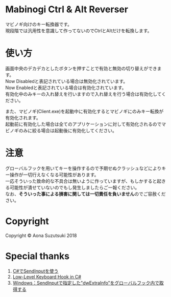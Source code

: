 # Mabinogi Ctrl & Alt Reverser
マビノギ向けのキー転換器です。  
現段階では汎用性を意識して作ってないのでCtrlとAltだけを転換します。  

# 使い方
画面中央のデカデカとしたボタンを押すことで有効と無効の切り替えができます。  
Now Disabledと表記されている場合は無効化されています。  
Now Enabledと表記されている場合は有効化されています。  
有効化中のみキーの入れ替えを行いますので入れ替えを行う場合は有効化してください。  

また、マビノギ(Client.exe)を起動中に有効化するとマビノギにのみキー転換が有効化されます。  
起動前に有効化した場合は全てのアプリケーションに対して有効化されるのでマビノギのみに絞る場合は起動後に有効化してください。  

# 注意
グローバルフックを用いてキーを操作するので予期せぬクラッシュなどによりキー操作が一切行えなくなる可能性があります。  
一応そういった致命的な不具合は無いように作っていますが、もしかすると起きる可能性が潰せていないのでもし発生しましたらご一報ください。  
なお、**そういった事による損害に関しては一切責任を負いません**のでご容赦ください。  

# Copyright
Copyright © Aona Suzutsuki 2018  

# Special thanks
1. [C#でSendInputを使う](https://gist.github.com/romichi/4971512)  
2. [Low-Level Keyboard Hook in C#](https://blogs.msdn.microsoft.com/toub/2006/05/03/low-level-keyboard-hook-in-c/)  
3. [Windows：SendInputで指定した"dwExtraInfo"をグローバルフック内で取得する](http://d.hatena.ne.jp/ken_2501jp/20130406/1365235955)  